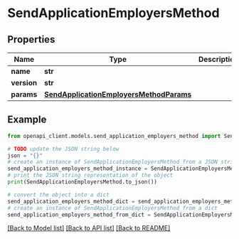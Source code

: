 # SendApplicationEmployersMethod


## Properties

Name | Type | Description | Notes
------------ | ------------- | ------------- | -------------
**name** | **str** |  | 
**version** | **str** |  | [optional] 
**params** | [**SendApplicationEmployersMethodParams**](SendApplicationEmployersMethodParams.md) |  | [optional] 

## Example

```python
from openapi_client.models.send_application_employers_method import SendApplicationEmployersMethod

# TODO update the JSON string below
json = "{}"
# create an instance of SendApplicationEmployersMethod from a JSON string
send_application_employers_method_instance = SendApplicationEmployersMethod.from_json(json)
# print the JSON string representation of the object
print(SendApplicationEmployersMethod.to_json())

# convert the object into a dict
send_application_employers_method_dict = send_application_employers_method_instance.to_dict()
# create an instance of SendApplicationEmployersMethod from a dict
send_application_employers_method_from_dict = SendApplicationEmployersMethod.from_dict(send_application_employers_method_dict)
```
[[Back to Model list]](../README.md#documentation-for-models) [[Back to API list]](../README.md#documentation-for-api-endpoints) [[Back to README]](../README.md)


